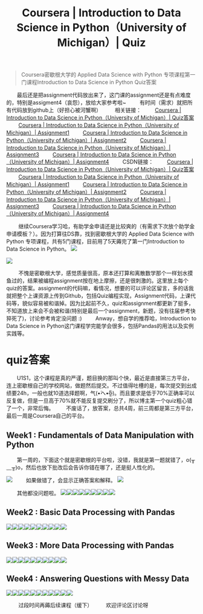 ﻿---
 title: Coursera | Introduction to Data Science in Python（University of Michigan）| Quiz
 date: 
 updated: 
 categories:
 - Coursera
 - DataScience
 - Intro2DS
 tags:
 - DataScience
 - Pandas
 - Coursera
---
>Coursera密歇根大学的 Applied Data Science with Python 专项课程第一门课程Introduction to Data Science in Python Quiz答案
<!--less-->

&emsp;&emsp;最后还是把assignment代码放出来了，这门课的assignment还是有点难度的，特别是assigment4（哀怨），放给大家参考啦~
&emsp;&emsp; 有时间（需求）就把所有代码放到github上（好担心被河蟹啊）
&emsp;&emsp; 相关链接：
&emsp;&emsp; [Coursera | Introduction to Data Science in Python（University of Michigan）| Quiz答案](https://ycchen00.github.io/2020/11/09/Coursera/Intro2DS/Quiz/)
&emsp;&emsp; [Coursera | Introduction to Data Science in Python（University of Michigan）| Assignment1](https://ycchen00.github.io/2020/11/09/Coursera/Intro2DS/Assignment1/)
&emsp;&emsp; [Coursera | Introduction to Data Science in Python（University of Michigan）| Assignment2](https://ycchen00.github.io/2020/11/09/Coursera/Intro2DS/Assignment2/)
&emsp;&emsp; [Coursera | Introduction to Data Science in Python（University of Michigan）| Assignment3](https://ycchen00.github.io/2020/11/09/Coursera/Intro2DS/Assignment3/)
&emsp;&emsp; [Coursera | Introduction to Data Science in Python（University of Michigan）| Assignment4](
https://ycchen00.github.io/2020/11/09/Coursera/Intro2DS/Assignment4/)
&emsp;&emsp; CSDN链接：
&emsp;&emsp; [Coursera | Introduction to Data Science in Python（University of Michigan）| Quiz答案](https://blog.csdn.net/weixin_43360896/article/details/109544058)
&emsp;&emsp; [Coursera | Introduction to Data Science in Python（University of Michigan）| Assignment1](https://blog.csdn.net/weixin_43360896/article/details/109583609)
&emsp;&emsp; [Coursera | Introduction to Data Science in Python（University of Michigan）| Assignment2](https://blog.csdn.net/weixin_43360896/article/details/109577773)
&emsp;&emsp; [Coursera | Introduction to Data Science in Python（University of Michigan）| Assignment3](https://blog.csdn.net/weixin_43360896/article/details/109583813)
&emsp;&emsp; [Coursera | Introduction to Data Science in Python（University of Michigan）| Assignment4](https://blog.csdn.net/weixin_43360896/article/details/109584609)


&emsp;&emsp; 继续Coursera学习哈，有助学金申请还是比较爽的（有需求下次放个助学金申请模板？）。因为打算往DS靠，找到密歇根大学的 Applied Data Science with Python 专项课程，共有5门课程，目前用了5天薅完了第一门Introduction to Data Science in Python。
![](https://img-blog.csdnimg.cn/20201107110233146.png)

![](https://img-blog.csdnimg.cn/20201107110218196.png)

&emsp;&emsp; 不愧是密歇根大学，感觉质量很高，原本还打算和离散数学那个一样划水摸鱼过的，结果被编程assignment按在地上摩擦，还是很刺激的。这里放上每个quiz的答案。assignment的代码嘛，看情况，想要的可以评论区留言，多的话我就把整个上课资源上传到Github，包括Quiz编程实现，Assignment代码，上课代码等，貌似容易被和谐掉。因为比起前不久，quiz和assignment都更新了挺多，不知道放上来会不会被和谐(特别是最后一个assignment，新题，没有往届参考快猝死了)，讨论参考肯定没问题 :)
&emsp;&emsp; Anway，想自学的推荐哈，Introduction to Data Science in Python这门课程学完能学会很多，包括Pandas的用法以及实例实践等。


# quiz答案
&emsp;&emsp;U1S1，这个课程是真的严谨，题目换的那叫个快，最近是直接第三方平台，连上密歇根自己的学校网站，做题然后提交。不过值得吐槽的是，每次提交到出成绩要24h，一般也就10道选择题啊，气(•́へ•́╬)。而且要求是低于70%正确率可以反复做，但是一旦高于70%就不能反复提交刷分了，所以博主第一个quiz粗心错了一个，非常后悔。
&emsp;&emsp;不废话了，放答案，总共4周，前三周都是第三方平台，最后一周是Coursera自己的平台。

## Week1 : Fundamentals of Data Manipulation with Python
&emsp;&emsp;第一周的，下面这个就是密歇根的平台啦，没错，我就是第一题就错了，o(╥﹏╥)o，然后也放下批改后会告诉你错在哪了，还是挺人性化的。

![](https://img-blog.csdnimg.cn/20201107110942876.png)
&emsp;&emsp; 如果做错了，会显示正确答案和解释。
![](https://img-blog.csdnimg.cn/20201107110949320.png)

&emsp;&emsp;其他都没问题啦。
![](https://img-blog.csdnimg.cn/20201107111055589.png)![](https://img-blog.csdnimg.cn/20201107111059370.png)![](https://img-blog.csdnimg.cn/20201107111113142.png)![](https://img-blog.csdnimg.cn/20201107111120540.png)![](https://img-blog.csdnimg.cn/20201107111127751.png)![](https://img-blog.csdnimg.cn/20201107111133810.png)![](https://img-blog.csdnimg.cn/20201107111138183.png)![](https://img-blog.csdnimg.cn/2020110711114326.png)![](https://img-blog.csdnimg.cn/20201107111148404.png)
## Week2 : Basic Data Processing with Pandas
![](https://img-blog.csdnimg.cn/20201107111220234.png)![](https://img-blog.csdnimg.cn/20201107111225223.png)![](https://img-blog.csdnimg.cn/20201107111231749.png)![](https://img-blog.csdnimg.cn/2020110711130620.png)![](https://img-blog.csdnimg.cn/20201107111311780.png)![](https://img-blog.csdnimg.cn/20201107111317739.png)![](https://img-blog.csdnimg.cn/20201107111327139.png)![](https://img-blog.csdnimg.cn/20201107111952781.png)![](https://img-blog.csdnimg.cn/20201107111336815.png)![](https://img-blog.csdnimg.cn/20201107111342674.png)
## Week3 : More Data Processing with Pandas
![](https://img-blog.csdnimg.cn/20201107112051583.png)![](https://img-blog.csdnimg.cn/20201107112219521.png)![](https://img-blog.csdnimg.cn/20201107112230793.png)![](https://img-blog.csdnimg.cn/20201107112235981.png)![](https://img-blog.csdnimg.cn/20201107112242658.png)![](https://img-blog.csdnimg.cn/20201107112247270.png)![](https://img-blog.csdnimg.cn/20201107112253186.png)![](https://img-blog.csdnimg.cn/20201107112257585.png)![](https://img-blog.csdnimg.cn/2020110711230320.png)![](https://img-blog.csdnimg.cn/20201107112313865.png)
## Week4 : Answering Questions with Messy Data
![](https://img-blog.csdnimg.cn/20201107112356488.png)![](https://img-blog.csdnimg.cn/20201107112402351.png)![](https://img-blog.csdnimg.cn/20201107112407693.png)![](https://img-blog.csdnimg.cn/20201107112412858.png)![](https://img-blog.csdnimg.cn/20201107112420955.png)![](https://img-blog.csdnimg.cn/20201107112429840.png)![](https://img-blog.csdnimg.cn/2020110711243871.png)![](https://img-blog.csdnimg.cn/20201107112443963.png)![](https://img-blog.csdnimg.cn/20201107112450774.png)![](https://img-blog.csdnimg.cn/20201107112459810.png)![](https://img-blog.csdnimg.cn/20201107112506153.png)

&emsp;&emsp; 过段时间再薅后续课程（缓下）
&emsp;&emsp; 欢迎评论区讨论呀

